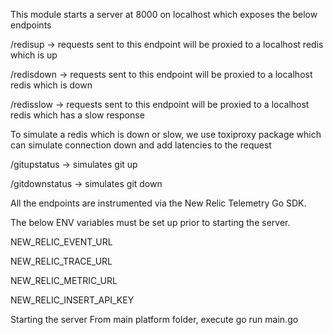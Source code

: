 This module starts a server at 8000 on localhost which exposes the below endpoints

/redisup -> requests sent to this endpoint will be proxied to a localhost redis which is up

/redisdown -> requests sent to this endpoint will be proxied to a localhost redis which is down

/redisslow -> requests sent to this endpoint will be proxied to a localhost redis which has a slow response


To simulate a redis which is down or slow, we use toxiproxy package which can simulate connection down and add latencies to the request

/gitupstatus -> simulates git up

/gitdownstatus -> simulates git down

All the endpoints are instrumented via the New Relic Telemetry Go SDK.

The below ENV variables must be set up prior to starting the server.

NEW_RELIC_EVENT_URL

NEW_RELIC_TRACE_URL

NEW_RELIC_METRIC_URL

NEW_RELIC_INSERT_API_KEY

Starting the server
From main platform folder, execute go run main.go
